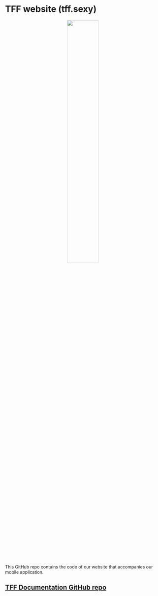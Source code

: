 # TFF website (tff.sexy)

<p align="center">
    <img align="center" src="https://cloud.githubusercontent.com/assets/4491532/21667795/e69dec6e-d2c9-11e6-8563-133291489ed3.png" width="45%">
</p>

This GitHub repo contains the code of our website that accompanies our mobile application.

## [TFF Documentation GitHub repo](https://github.com/Max135/TFF_Documentation)

